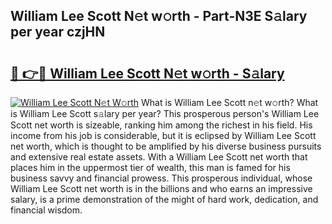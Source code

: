 ## William Lee Scott N𝚎t w𝚘rth - Part-N3E S𝚊lary per year czjHN

# <h2><a href="http://gc0k8gg.nevu.top/?p=William+Lee+Scott">🔗 👉🔴 William Lee Scott N𝚎t w𝚘rth - S𝚊lary</a></h2>

[![William Lee Scott N𝚎t W𝚘rth](https://i.imgur.com/Oavwk0R.jpeg)](http://gc0k8gg.nevu.top/?p=William+Lee+Scott)
What is William Lee Scott n𝚎t w𝚘rth? What is William Lee Scott s𝚊lary per year?
This prosperous person's William Lee Scott net worth is sizeable, ranking him among the richest in his field. His income from his job is considerable, but it is eclipsed by William Lee Scott net worth, which is thought to be amplified by his diverse business pursuits and extensive real estate assets. With a William Lee Scott net worth that places him in the uppermost tier of wealth, this man is famed for his business savvy and financial prowess. This prosperous individual, whose William Lee Scott net worth is in the billions and who earns an impressive salary, is a prime demonstration of the might of hard work, dedication, and financial wisdom.
